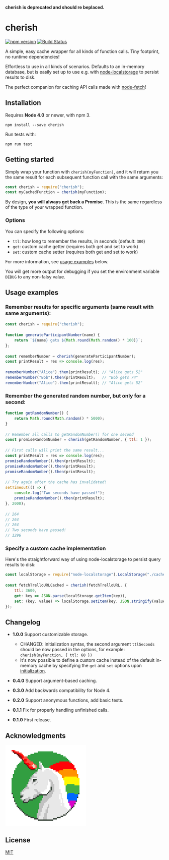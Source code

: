 **cherish is deprecated and should re beplaced.**

# cherish

[![npm version](https://badge.fury.io/js/cherish.svg)](http://badge.fury.io/js/cherish) [![Build Status](https://travis-ci.org/mieky/cherish.svg?branch=master)](https://travis-ci.org/mieky/cherish)

A simple, easy cache wrapper for all kinds of function calls. Tiny footprint, no runtime dependencies!

Effortless to use in all kinds of scenarios. Defaults to an in-memory database, but is easily set up to use e.g. with [node-localstorage](https://github.com/lmaccherone/node-localstorage) to persist results to disk.

The perfect companion for caching API calls made with [node-fetch](https://github.com/bitinn/node-fetch)!

## Installation

Requires **Node 4.0** or newer, with npm 3.

```
npm install --save cherish
```

Run tests with:

```
npm run test
```

## Getting started

Simply wrap your function with `cherish(myFunction)`, and it will return you the same result for each subsequent function call with the same arguments:

```js
const cherish = require("cherish");
const myCachedFunction = cherish(myFunction);
```

By design, **you will always get back a Promise**. This is the same regardless of the type of your wrapped function.

### Options

You can specify the following options:

- `ttl`: how long to remember the results, in seconds (default: `300`)
- `get`: custom cache getter (requires both get and set to work)
- `set`: custom cache setter (requires both get and set to work)

For more information, see [usage examples](#usage-examples) below.

You will get more output for debugging if you set the environment variable `DEBUG` to any non-falsy value.

## Usage examples

### Remember results for specific arguments (same result with same arguments):

```js
const cherish = require("cherish");

function generateParticipantNumber(name) {
    return `${name} gets ${Math.round(Math.random() * 100)}`;
};

const rememberNumber = cherish(generateParticipantNumber);
const printResult = res => console.log(res);

rememberNumber("Alice").then(printResult); // "Alice gets 52"
rememberNumber("Bob").then(printResult);   // "Bob gets 74"
rememberNumber("Alice").then(printResult); // "Alice gets 52"
```

### Remember the generated random number, but only for a second:

```js
function getRandomNumber() {
    return Math.round(Math.random() * 5000);
}

// Remember all calls to getRandomNumber() for one second
const promiseRandomNumber = cherish(getRandomNumber, { ttl: 1 });

// First calls will print the same result...
const printResult = res => console.log(res);
promiseRandomNumber().then(printResult);
promiseRandomNumber().then(printResult);
promiseRandomNumber().then(printResult);

// Try again after the cache has invalidated!
setTimeout(() => {
    console.log("Two seconds have passed!");
    promiseRandomNumber().then(printResult);
}, 2000);

// 264
// 264
// 264
// Two seconds have passed!
// 1296
```

### Specify a custom cache implementation

Here's the straightforward way of using node-localstorage to persist query results to disk:

```js
const localStorage = require("node-localstorage").LocalStorage("./cache");

const fetchTrelloURLCached = cherish(fetchTrelloURL, {
    ttl: 3600,
    get: key => JSON.parse(localStorage.getItem(key)),
    set: (key, value) => localStorage.setItem(key, JSON.stringify(value))
});
```


## Changelog

- **1.0.0** Support customizable storage.
    - CHANGED: initialization syntax, the second argument `ttlSeconds` should be now passed in the options, for example: `cherish(myFunction, { ttl: 60 })`
    - It's now possible to define a custom cache instead of the default in-memory cache by specifying the `get` and `set` options upon [initialization](#options).

- **0.4.0** Support argument-based caching.
- **0.3.0** Add backwards compatibility for Node 4.
- **0.2.0** Support anonymous functions, add basic tests.
- **0.1.1** Fix for properly handling unfinished calls.
- **0.1.0** First release.

## Acknowledgments

[![chilicorn](chilicorn.png)](http://futurice.com/blog/sponsoring-free-time-open-source-activities)

## License

[MIT](https://github.com/mieky/cherish/blob/master/LICENSE)
